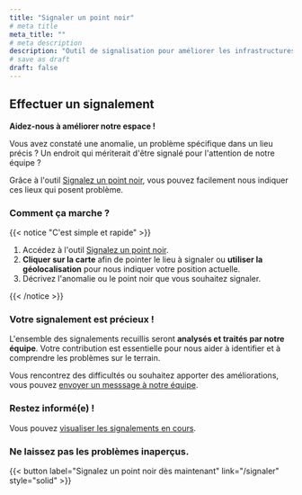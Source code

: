 ```yaml
---
title: "Signaler un point noir"
# meta title
meta_title: ""
# meta description
description: "Outil de signalisation pour améliorer les infrastructures des cyclistes en Nouvelle-Calédonie et à Nouméa en particulier"
# save as draft
draft: false
---
```


## Effectuer un signalement

**Aidez-nous à améliorer notre espace !**


Vous avez constaté une anomalie, un problème spécifique dans un lieu précis ? Un endroit qui mériterait d'être signalé pour l'attention de notre équipe ?

Grâce à l'outil [Signalez un point noir](/signaler "Signalez un point noir"), vous pouvez facilement nous indiquer ces lieux qui posent problème.


### Comment ça marche ?

{{< notice "C'est simple et rapide" >}}

1. Accédez à l'outil [Signalez un point noir](/signaler "Signalez un point noir").
2. **Cliquer sur la carte** afin de pointer le lieu à signaler ou **utiliser la géolocalisation** pour nous indiquer votre position actuelle.
3. Décrivez l'anomalie ou le point noir que vous souhaitez signaler.

{{< /notice >}}

### Votre signalement est précieux !

L'ensemble des signalements recuillis seront **analysés et traités par notre équipe**. Votre contribution est essentielle pour nous aider à identifier et à comprendre les problèmes sur le terrain.

Vous rencontrez des difficultés ou souhaitez apporter des améliorations, vous pouvez [envoyer un messsage à notre équipe](/contact "envoyer un messsage").

### Restez informé(e) !

Vous pouvez [visualiser les signalements en cours](http://u.osmfr.org/m/1128154/ "visualiser les signalements en cours").

### Ne laissez pas les problèmes inaperçus.

{{< button label="Signalez un point noir dès maintenant" link="/signaler" style="solid" >}}
